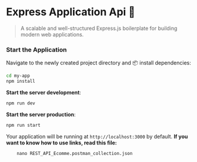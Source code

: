 # Express Application Api 🚀

> A scalable and well-structured Express.js boilerplate for building modern web applications.

### Start the Application

Navigate to the newly created project directory and 📦 install dependencies:

```bash
cd my-app
npm install
```

**Start the server development**:

```bash
npm run dev
```
**Start the server production**:

```bash
npm run start
```

Your application will be running at `http://localhost:3000` by default.
**If you want to know how to use links, read this file:**
```
    nano REST_API_Ecomme.postman_collection.json
```